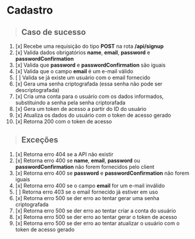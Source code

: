 # Cadastro

> ## Caso de sucesso

1. [x] Recebe uma requisição do tipo **POST** na rota **/api/signup**
1. [x] Valida dados obrigatórios **name**, **email**, **password** e **passwordConfirmation**
1. [x] Valida que **password** e **passwordConfirmation** são iguais
1. [x] Valida que o campo **email** é um e-mail válido
1. [ ] Valida se já existe um usuário com o email fornecido
1. [x] Gera uma senha criptografada (essa senha não pode ser descriptografada)
1. [x] Cria uma conta para o usuário com os dados informados, substituindo a senha pela senha criptorafada
1. [x] Gera um token de acesso a partir do ID do usuário
1. [x] Atualiza os dados do usuário com o token de acesso gerado
1. [x] Retorna 200 com o token de acesso

> ## Exceções

1. [x] Retorna erro 404 se a API não existir
1. [x] Retorna erro 400 se **name**, **email**, **password** ou **passwordConfirmation** não forem fornecidos pelo client
1. [x] Retorna erro 400 se **password** e **passwordConfirmation** não forem iguais
1. [x] Retorna erro 400 se o campo **email** for um e-mail inválido
1. [ ] Retorna erro 403 se o email fornecido já estiver em uso
1. [x] Retorna erro 500 se der erro ao tentar gerar uma senha criptografada
1. [x] Retorna erro 500 se der erro ao tentar criar a conta do usuário
1. [x] Retorna erro 500 se der erro ao tentar gerar o token de acesso
1. [x] Retorna erro 500 se der erro ao tentar atualizar o usuário com o token de acesso gerado
